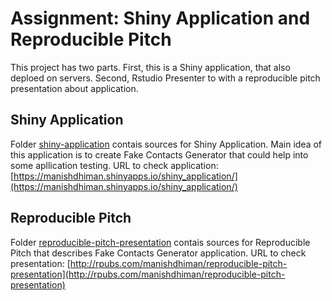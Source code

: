 # Assignment: Shiny Application and Reproducible Pitch

This project has two parts. First, this is a Shiny application, that also deploed on servers. Second, Rstudio Presenter to with a reproducible pitch presentation about application.

## Shiny Application
Folder [shiny-application](shiny-application) contais sources for Shiny Application.
Main idea of this application is to create Fake Contacts Generator that could help into some apllication testing.
URL to check application: [https://manishdhiman.shinyapps.io/shiny_application/](https://manishdhiman.shinyapps.io/shiny_application/)

## Reproducible Pitch
Folder [reproducible-pitch-presentation](reproducible-pitch-presentation) contais sources for Reproducible Pitch that describes Fake Contacts Generator application.
URL to check presentation: [http://rpubs.com/manishdhiman/reproducible-pitch-presentation](http://rpubs.com/manishdhiman/reproducible-pitch-presentation)
